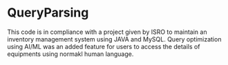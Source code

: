 # QueryParsing

This code is in compliance with a project given by ISRO to maintain an inventory management system using JAVA and MySQL.
Query optimization using AI/ML was an added feature for users to access the details of equipments using normakl human language.

